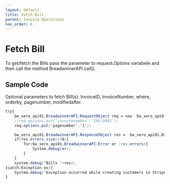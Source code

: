 ```yaml
---
layout: default
title: Fetch Bill
parent: Invoice Operations
nav_order: 6
---
```

# Fetch Bill

To get/fetch the Bills pass the parameter to request.Options variabele and then call the method BreadwinnerAPI.call().

## Sample Code

Optional parameters to fetch Bill(s):
InvoiceID, InvoiceNumber, where, orderby, pagenumber, modifiedafter.

```scss
try{
    bw_xero_api01.BreadwinnerAPI.RequestObject req = new  bw_xero_api01.BreadwinnerAPI.RequestObject();
    //req.options.put('invoicenumber','INV-0041');
    req.options.put('pagenumber','1');

    bw_xero_api01.BreadwinnerAPI.ResponseObject res =  bw_xero_api01.BreadwinnerAPI.call('fetchBill', req);
    if(res.errors.size()>0){
        for(bw_xero_api01.BreadwinnerAPI.Error er :res.errors){
            System.debug(er); 
        }
    }
    system.debug('Bills '+res);
}catch(Exception ex){
    System.debug('Exception occurred while creating customers in Stripe.'+ex.getStackTraceString());
}
```